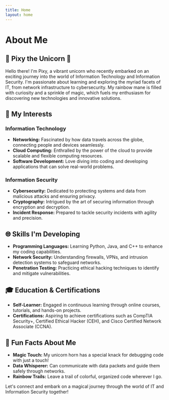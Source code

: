 ```yaml
---
title: Home
layout: home
---
```

 
# About Me
## 🌈 Pixy the Unicorn 🦄
Hello there! I'm Pixy, a vibrant unicorn who recently embarked on an exciting journey into the world of Information Technology and Information Security. I'm passionate about learning and exploring the myriad facets of IT, from network infrastructure to cybersecurity. My rainbow mane is filled with curiosity and a sprinkle of magic, which fuels my enthusiasm for discovering new technologies and innovative solutions.
## 🌟 My Interests
### Information Technology
- **Networking:** Fascinated by how data travels across the globe, connecting people and devices seamlessly.
- **Cloud Computing:** Enthralled by the power of the cloud to provide scalable and flexible computing resources.
- **Software Development:** Love diving into coding and developing applications that can solve real-world problems.
### Information Security
- **Cybersecurity:** Dedicated to protecting systems and data from malicious attacks and ensuring privacy.
- **Cryptography:** Intrigued by the art of securing information through encryption and decryption.
- **Incident Response:** Prepared to tackle security incidents with agility and precision.
## 🌐 Skills I'm Developing
- **Programming Languages:** Learning Python, Java, and C++ to enhance my coding capabilities.
- **Network Security:** Understanding firewalls, VPNs, and intrusion detection systems to safeguard networks.
- **Penetration Testing:** Practicing ethical hacking techniques to identify and mitigate vulnerabilities.
## 🎓 Education & Certifications
- **Self-Learner:** Engaged in continuous learning through online courses, tutorials, and hands-on projects.
- **Certifications:** Aspiring to achieve certifications such as CompTIA Security+, Certified Ethical Hacker (CEH), and Cisco Certified Network Associate (CCNA).
## 🌟 Fun Facts About Me
- **Magic Touch:** My unicorn horn has a special knack for debugging code with just a touch!
- **Data Whisperer:** Can communicate with data packets and guide them safely through networks.
- **Rainbow Trails:** Leave a trail of colorful, organized code wherever I go.

Let's connect and embark on a magical journey through the world of IT and Information Security together!